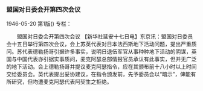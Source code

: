 ### 盟国对日委会开第四次会议

1946-05-20
第1版()
专栏：

　　盟国对日委会开第四次会议
    【新华社延安十七日电】东京讯：盟国对日委员会十五日举行第四次会议，会上苏英代表对日本法西斯地下活动问题，提出严重质问。苏代表德勒扬哥引据许多事实，说明日退伍军官从事种种地下活动的阴谋，英国与中国代表亦引据实事质问，麦克阿瑟总部情报官员承认有此事实，但并无广泛的地下活动。会上德勒扬哥并提议麦克阿瑟指令，应在其颁布前十八小时以上时间交给委员会。英代表提出妥协建议，在指令颁发前，先予委员会以“暗示”，俾能有所研究，但均遭麦克阿瑟代表阿契生之拒绝。
